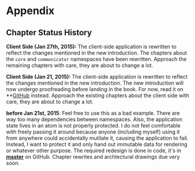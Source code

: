 # Appendix

## Chapter Status History

**Client Side (Jan 27th, 2015):** The client-side application is rewritten to reflect the changes mentioned in the new introduction. The chapters about the ````core```` and ````communicator```` namespaces have been rewritten. Approach the remaining chapters with care, they are about to change a lot.

**Client Side (Jan 21, 2015):** The client-side application is rewritten to reflect the changes mentioned in the new introduction. The new introduction will now undergo proofreading before landing in the book. For now, read it on  **[GitHub](https://github.com/matthiasn/clojure-system-book/blob/master/manuscript/Client-Architecture.md) instead. Approach the existing chapters about the client side with care, they are about to change a lot.

**before Jan 21st, 2015**:
Feel free to use this as a bad example. There are way too many dependencies between namespaces. Also, the application state lives in an atom is not properly protected. I do not feel comfortable with freely passing it around because anyone (including myself) using it from anywhere could accidentally mutilate it, causing the application to fail. Instead, I want to protect it and only hand out immutable data for rendering or whatever other purpose. The required redesign is done in code, it's in **[master](https://github.com/matthiasn/BirdWatch)** on GitHub. Chapter rewrites and archtectural drawings due very soon.
